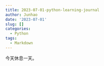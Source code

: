 ```yaml
---
title: 2023-07-01-python-learning-journal
author: Junhao
date: '2023-07-01'
slug: []
categories:
  - Python
tags:
  - Markdown
---
```

  今天休息一天。